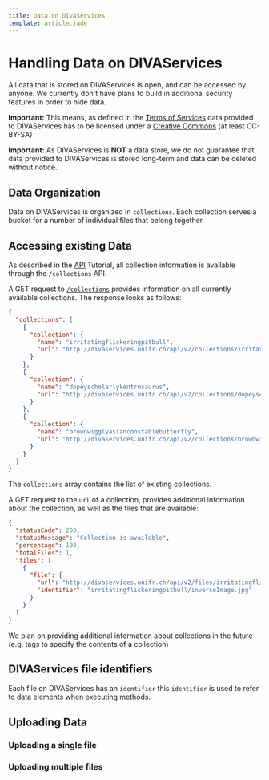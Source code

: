 ```yaml
---
title: Data on DIVAServices
template: article.jade
---
```


# Handling Data on DIVAServices
All data that is stored on DIVAServices is open, and can be accessed by anyone.
We currently don't have plans to build in additional security features in order to hide data.

**Important:** This means, as defined in the [Terms of Services](https://github.com/lunactic/DIVAServices/blob/master/TOS.md) data provided to DIVAServices has to be licensed under a [Creative Commons](https://creativecommons.org/) (at least CC-BY-SA)

**Important:** As DIVAServices is **NOT** a data store, we do not guarantee that data provided to DIVAServices is stored long-term and data can be deleted without notice.

## Data Organization
Data on DIVAServices is organized in `collections`. Each collection serves a bucket for a number of individual files that belong together.

## Accessing existing Data
As described in the [API](/DIVAServicesweb/articles/api) Tutorial, all collection information is available through the `/collections` API.

A GET request to [`/collections`](http://divaservices.unifr.ch/api/v2/collections) provides information on all currently available collections. The response looks as follows:

``` JSON
{
  "collections": [
    {
      "collection": {
        "name": "irritatingflickeringpitbull",
        "url": "http://divaservices.unifr.ch/api/v2/collections/irritatingflickeringpitbull"
      }
    },
    {
      "collection": {
        "name": "dopeyscholarlykentrosaurus",
        "url": "http://divaservices.unifr.ch/api/v2/collections/dopeyscholarlykentrosaurus"
      }
    },
    {
      "collection": {
        "name": "brownwigglyasianconstablebutterfly",
        "url": "http://divaservices.unifr.ch/api/v2/collections/brownwigglyasianconstablebutterfly"
      }
    }
  ]
}
```
The `collections` array contains the list of existing collections.

A GET request to the `url` of a collection, provides additional information about the collection, as well as the files that are available:

``` JSON
{
  "statusCode": 200,
  "statusMessage": "Collection is available",
  "percentage": 100,
  "totalFiles": 1,
  "files": [
    {
      "file": {
        "url": "http://divaservices.unifr.ch/api/v2/files/irritatingflickeringpitbull/original/inverseImage.jpg",
        "identifier": "irritatingflickeringpitbull/inverseImage.jpg"
      }
    }
  ]
}
```
We plan on providing additional information about collections in the future (e.g. tags to specify the contents of a collection)
## DIVAServices file identifiers
Each file on DIVAServices has an `identifier` this `identifier` is used to refer to data elements when executing methods.



## Uploading Data

### Uploading a single file

### Uploading multiple files